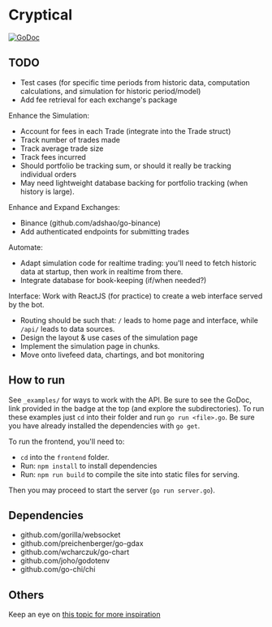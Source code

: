 # Cryptical

[![GoDoc](https://godoc.org/github.com/dfontana/Cryptical?status.svg)](https://godoc.org/github.com/dfontana/Cryptical)

## TODO

- Test cases (for specific time periods from historic data, computation calculations, and simulation for historic period/model)
- Add fee retrieval for each exchange's package

Enhance the Simulation:

- Account for fees in each Trade (integrate into the Trade struct)
- Track number of trades made
- Track average trade size
- Track fees incurred
- Should portfolio be tracking sum, or should it really be tracking individual orders
- May need lightweight database backing for portfolio tracking (when history is large).

Enhance and Expand Exchanges:

- Binance (github.com/adshao/go-binance)
- Add authenticated endpoints for submitting trades

Automate:

- Adapt simulation code for realtime trading: you'll need to fetch historic data at startup, then work in realtime from there.
- Integrate database for book-keeping (if/when needed?)

Interface:
Work with ReactJS (for practice) to create a web interface served by the bot.

- Routing should be such that: `/` leads to home page and interface, while `/api/` leads to data sources.
- Design the layout & use cases of the simulation page
- Implement the simulation page in chunks.
- Move onto livefeed data, chartings, and bot monitoring

## How to run

See `_examples/` for ways to work with the API. Be sure to see the GoDoc, link provided in the badge at the top (and explore the subdirectories). To run these examples just `cd` into their folder and run `go run <file>.go`. Be sure you have already installed the dependencies with `go get`.

To run the frontend, you'll need to:

- `cd` into the `frontend` folder.
- Run: `npm install` to install dependencies
- Run: `npm run build` to compile the site into static files for serving.

Then you may proceed to start the server (`go run server.go`).

## Dependencies

- github.com/gorilla/websocket
- github.com/preichenberger/go-gdax
- github.com/wcharczuk/go-chart
- github.com/joho/godotenv
- github.com/go-chi/chi

## Others

Keep an eye on [this topic for more inspiration](https://github.com/topics/trading-bot)

